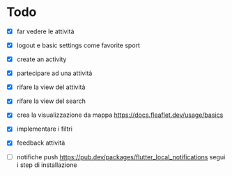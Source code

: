 
# Todo

- [X] far vedere le attività
- [X] logout e basic settings come favorite sport
- [X] create an activity
- [X] partecipare ad una attività
- [X] rifare la view del attività 
- [X] rifare la view del search
- [X] crea la visualizzazione da mappa https://docs.fleaflet.dev/usage/basics
- [X] implementare i filtri
- [X] feedback attività
- [ ] notifiche push https://pub.dev/packages/flutter_local_notifications segui i step di installazione

